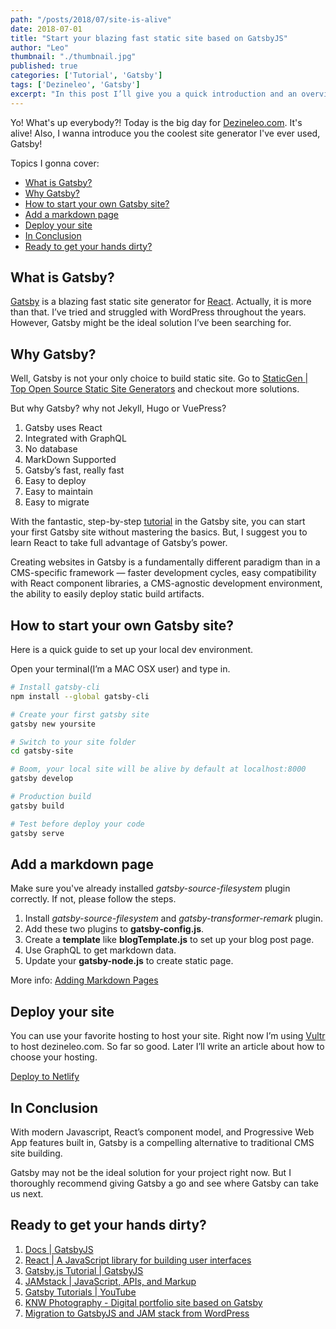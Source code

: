 ```yaml
---
path: "/posts/2018/07/site-is-alive"
date: 2018-07-01
title: "Start your blazing fast static site based on GatsbyJS"
author: "Leo"
thumbnail: "./thumbnail.jpg"
published: true
categories: ['Tutorial', 'Gatsby']
tags: ['Dezineleo', 'Gatsby']
excerpt: "In this post I’ll give you a quick introduction and an overview of my own thoughts on Gatsby."
---
```


Yo! What's up everybody?! Today is the big day for [Dezineleo.com](https://dezineleo.com). It's alive! Also, I wanna introduce you the coolest site generator I've ever used, Gatsby!

Topics I gonna cover:

- [What is Gatsby?](#what-is-gatsby)
- [Why Gatsby?](#why-gatsby)
- [How to start your own Gatsby site?](#how-to-start-your-own-gatsby-site)
- [Add a markdown page](#add-a-markdown-page)
- [Deploy your site](#deploy-your-site)
- [In Conclusion](#in-conclusion)
- [Ready to get your hands dirty?](#ready-to-get-your-hands-dirty)

## What is Gatsby?
[Gatsby](https://www.gatsbyjs.org/) is a blazing fast static site generator for [React](https://reactjs.com). Actually, it is more than that. I’ve tried and struggled with WordPress throughout the years. However, Gatsby might be the ideal solution I’ve been searching for.

## Why Gatsby?
Well, Gatsby is not your only choice to build static site. Go to [StaticGen | Top Open Source Static Site Generators](https://www.staticgen.com/) and checkout more solutions.

But why Gatsby? why not Jekyll, Hugo or VuePress?

1. Gatsby uses React
2. Integrated with GraphQL
3. No database
4. MarkDown Supported
5. Gatsby’s fast, really fast
6. Easy to deploy
7. Easy to maintain
8. Easy to migrate

With the fantastic, step-by-step [tutorial](https://www.gatsbyjs.org/tutorial/) in the Gatsby site, you can start your first Gatsby site without mastering the basics. But, I suggest you to learn React to take full advantage of Gatsby’s power.

Creating websites in Gatsby is a fundamentally different paradigm than in a CMS-specific framework — faster development cycles, easy compatibility with React component libraries, a CMS-agnostic development environment, the ability to easily deploy static build artifacts.

## How to start your own Gatsby site?
Here is a quick guide to set up your local dev environment.

Open your terminal(I’m a MAC OSX user) and type in.

```bash
# Install gatsby-cli
npm install --global gatsby-cli

# Create your first gatsby site
gatsby new yoursite

# Switch to your site folder
cd gatsby-site

# Boom, your local site will be alive by default at localhost:8000
gatsby develop

# Production build
gatsby build

# Test before deploy your code
gatsby serve
```

## Add a markdown page

Make sure you've already installed *gatsby-source-filesystem* plugin correctly. If not, please follow the steps.

1. Install *gatsby-source-filesystem* and *gatsby-transformer-remark* plugin.
2. Add these two plugins to **gatsby-config.js**.
3. Create a **template** like **blogTemplate.js** to set up your blog post page.
4. Use GraphQL to get markdown data.
5. Update your **gatsby-node.js** to create static page.

More info: [Adding Markdown Pages](https://www.gatsbyjs.org/docs/adding-markdown-pages/)

## Deploy your site

You can use your favorite hosting to host your site. Right now I’m using [Vultr](https://www.vultr.com/?ref=7443872) to host dezineleo.com. So far so good. Later I’ll write an article about how to choose your hosting.

[Deploy to Netlify](https://www.gatsbyjs.org/docs/deploy-gatsby/#netlify)

## In Conclusion
With modern Javascript, React’s component model, and Progressive Web App features built in, Gatsby is a compelling alternative to traditional CMS site building.

Gatsby may not be the ideal solution for your project right now. But I thoroughly recommend giving Gatsby a go and see where Gatsby can take us next.

## Ready to get your hands dirty?
1. [Docs | GatsbyJS](https://www.gatsbyjs.org/docs/)
2. [React | A JavaScript library for building user interfaces](https://reactjs.org/)
3. [Gatsby.js Tutorial | GatsbyJS](https://www.gatsbyjs.org/tutorial/)
4. [JAMstack | JavaScript, APIs, and Markup](https://jamstack.org/)
5. [Gatsby Tutorials | YouTube](https://www.youtube.com/playlist?list=PLT_i4XJaEf8vSP_ludWfdKvrtQT9W7-sO)
6. [KNW Photography - Digital portfolio site based on Gatsby](https://github.com/ryanwiemer/knw)
7. [Migration to GatsbyJS and JAM stack from WordPress](https://www.gatsbyjs.org/blog/2018-03-29-migration-from-wordpress-to-gatsby/)
